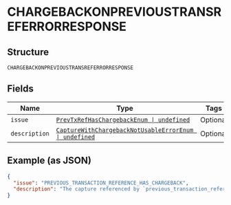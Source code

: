 
# CHARGEBACKONPREVIOUSTRANSREFERRORRESPONSE

## Structure

`CHARGEBACKONPREVIOUSTRANSREFERRORRESPONSE`

## Fields

| Name | Type | Tags | Description |
|  --- | --- | --- | --- |
| `issue` | [`PrevTxRefHasChargebackEnum \| undefined`](../../doc/models/prev-tx-ref-has-chargeback-enum.md) | Optional | - |
| `description` | [`CaptureWithChargebackNotUsableErrorEnum \| undefined`](../../doc/models/capture-with-chargeback-not-usable-error-enum.md) | Optional | - |

## Example (as JSON)

```json
{
  "issue": "PREVIOUS_TRANSACTION_REFERENCE_HAS_CHARGEBACK",
  "description": "The capture referenced by `previous_transaction_reference` has a chargeback and hence cannot be used for this order. Please use a `previous_transaction_reference` which does not have a chargeback."
}
```


